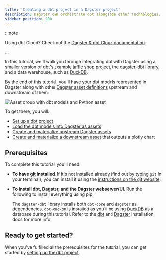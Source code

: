 ```yaml
---
title: 'Creating a dbt project in a Dagster project'
description: Dagster can orchestrate dbt alongside other technologies.
sidebar_position: 200
---
```


:::note

Using dbt Cloud? Check out the [Dagster & dbt Cloud documentation](/integrations/libraries/dbt/dbt-cloud).

:::

In this tutorial, we'll walk you through integrating dbt with Dagster using a smaller version of dbt's example [jaffle shop project](https://github.com/dbt-labs/jaffle_shop), the [dagster-dbt library](/api/libraries/dagster-dbt), and a data warehouse, such as [DuckDB](https://duckdb.org).

By the end of this tutorial, you'll have your dbt models represented in Dagster along with other [Dagster asset definitions](/integrations/libraries/dbt/reference#dbt-models-and-dagster-asset-definitions) upstream and downstream of them:

![Asset group with dbt models and Python asset](/images/integrations/dbt/creating-a-dbt-project-in-dagster/downstream-assets/asset-graph-materialized.png)

To get there, you will:

- [Set up a dbt project](/integrations/libraries/dbt/creating-a-dbt-project-in-dagster/set-up-dbt-project)
- [Load the dbt models into Dagster as assets](/integrations/libraries/dbt/creating-a-dbt-project-in-dagster/load-dbt-models)
- [Create and materialize upstream Dagster assets](/integrations/libraries/dbt/creating-a-dbt-project-in-dagster/upstream-assets)
- [Create and materialize a downstream asset](/integrations/libraries/dbt/creating-a-dbt-project-in-dagster/downstream-assets) that outputs a plotly chart

## Prerequisites

To complete this tutorial, you'll need:

- **To have [git](https://en.wikipedia.org/wiki/Git) installed**. If it's not installed already (find out by typing `git` in your terminal), you can install it using the [instructions on the git website](https://git-scm.com/book/en/v2/Getting-Started-Installing-Git).

- **To install dbt, Dagster, and the Dagster webserver/UI**. Run the following to install everything using pip:

  <PackageInstallInstructions packageName="dagster-dbt dbt-duckdb" />

  The `dagster-dbt` library installs both `dbt-core` and `dagster` as dependencies. `dbt-duckdb` is installed as you'll be using [DuckDB](https://duckdb.org) as a database during this tutorial. Refer to the [dbt](https://docs.getdbt.com/dbt-cli/install/overview) and [Dagster](/getting-started/installation) installation docs for more info.

## Ready to get started?

When you've fulfilled all the prerequisites for the tutorial, you can get started by [setting up the dbt project](/integrations/libraries/dbt/creating-a-dbt-project-in-dagster/set-up-dbt-project).
